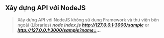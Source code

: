 ## Xây dựng API với NodeJS
> Xây dựng API với NodeJS không sử dụng Framework và thư viện bên ngoài (Libraries)
***node index.js***
***http://127.0.0.1:3000/sample*** or ***http://127.0.0.1:3000/sample?name=...***